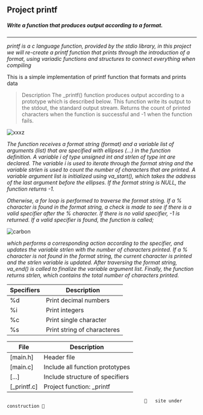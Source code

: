 
 ## Project printf 
  ##### Write a function that produces output according to a format.
  ----------------------------------------------------------------------------------------------------------

*printf is a c language function, provided by the stdio library, in this project we will re-create a printf function that prints through the introduction of a format, using variadic functions and structures to connect everything when compiling*

This is a simple implementation of printf function that formats and prints data

>Description
The _printf() function produces output according to a prototype which is described below. This function write its output to the stdout, the standard output stream. Returns the count of printed characters when the function is successful and -1 when the function fails.

![xxxz](https://user-images.githubusercontent.com/124454895/229006128-acf5b9b0-5ec5-4b69-991e-6f359f755497.png)




*The function receives a format string (format) and a variable list of arguments (list) that are specified with ellipses (...) in the function definition.
A variable i of type unsigned int and strlen of type int are declared. The variable i is used to iterate through the format string and the variable strlen is used to count the number of characters that are printed.
A variable argument list is initialized using va_start(), which takes the address of the last argument before the ellipses.
If the format string is NULL, the function returns -1.*

*Otherwise, a for loop is performed to traverse the format string.
If a % character is found in the format string, a check is made to see if there is a valid specifier after the % character. 
If there is no valid specifier, -1 is returned. 
If a valid specifier is found, the function is called;*



![carbon](https://user-images.githubusercontent.com/124454895/229324445-7640757d-555b-47ba-a9d3-73dcd217657d.png)


*which performs a corresponding action according to the specifier, and updates the variable strlen with the number of characters printed.
If a % character is not found in the format string, the current character is printed and the strlen variable is updated.
After traversing the format string, va_end() is called to finalize the variable argument list.
Finally, the function returns strlen, which contains the total number of characters printed.*

| Specifiers | Description     |
| --- | --- |
| %d | Print   decimal     numbers          |
| %i | Print  integers             |
| %c | Print    single     character       |
| %s | Print     string     of   characteres |




| File | Description |
| --- | --- |
| [main.h] | Header file  
| [main.c] |Include all function prototypes  
| [...] |Include structure of specifiers |
| [_printf.c] | Project function: \_printf 


                                                       🚧   site under construction 🚧
